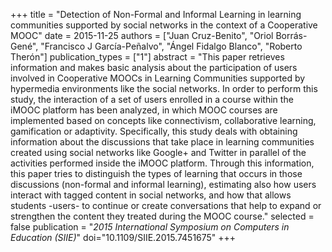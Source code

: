 +++
title = "Detection of Non-Formal and Informal Learning in learning communities supported by social networks in the context of a Cooperative MOOC"
date = 2015-11-25
authors = ["Juan Cruz-Benito", "Oriol Borrás-Gené", "Francisco J García-Peñalvo", "Ángel Fidalgo Blanco", "Roberto Therón"]
publication_types = ["1"]
abstract = "This paper retrieves information and makes basic analysis about the participation of users involved in Cooperative MOOCs in Learning Communities supported by hypermedia environments like the social networks. In order to perform this study, the interaction of a set of users enrolled in a course within the iMOOC platform has been analyzed, in which MOOC courses are implemented based on concepts like connectivism, collaborative learning, gamification or adaptivity. Specifically, this study deals with obtaining information about the discussions that take place in learning communities created using social networks like Google+ and Twitter in parallel of the activities performed inside the iMOOC platform. Through this information, this paper tries to distinguish the types of learning that occurs in those discussions (non-formal and informal learning), estimating also how users interact with tagged content in social networks, and how that allows students -users- to continue or create conversations that help to expand or strengthen the content they treated during the MOOC course."
selected = false
publication = "*2015 International Symposium on Computers in Education (SIIE)*"
doi="10.1109/SIIE.2015.7451675"
+++
